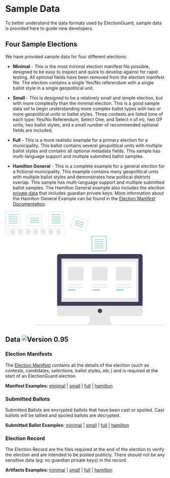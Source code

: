 # Sample Data

To better understand the data formats used by ElectionGuard, sample data is provided here to guide new developers. 

## Four Sample Elections

We have provided sample data for four different elections:

- **Minimal** - This is the most minimal election manifest file possible, designed to be easy to inspect and quick to develop against for rapid testing. All optional fields have been removed from the election manifest file. The election contains a single Yes/No referendum with a single ballot style in a single geopolitical unit.

- **Small** - This is designed to be a relatively small and simple election, but with more complexity than the minimal election. This is a good sample data set to begin understanding more complex ballot types with two or more geopolitical units or ballot styles. Three contests are listed (one of each type: Yes/No Referendum, Select One, and Select n of m), two GP units, two ballot styles, and a small number of recommended optional fields are included.

- **Full** - This is a more realistic example for a primary election for a municipality. This ballot contains several geopolitical units with multiple ballot styles and contains all optional metadata fields. This sample has multi-language support and multiple submitted ballot samples.

- **Hamilton General** - This is a complete example for a general election for a fictional municipality. This example contains many geopolitical units with multiple ballot styles and demonstrates how political districts overlap. This sample has multi-language support and multiple submitted ballot samples. The Hamilton General example also includes the election [private data][hamilton-election-private] that includes guardian private keys. More information about the Hamilton General Example can be found in the [Election Manifest Documentation][election-manifest-docs].

![Data][data-image]

## Data ![Version 0.95][badge-0.95]

### Election Manifests

The [Election Manifest][manifest-building] contains all the details of the election (such as contests, candidates, selections, ballot styles, etc.) and is required at the start of an ElectionGuard election.

**Manifest Examples:** [minimal][minimal-election-manifest] | [small][small-election-manifest] | [full][full-election-manifest] | [hamilton][hamilton-election-manifest]

### Submitted Ballots

Submitted Ballots are encrypted ballots that have been cast or spoiled.
Cast ballots will be tallied and spoiled ballots are decrypted.

**Submitted Ballot Examples:** [minimal][minimal-election-ballot] | [small][small-election-ballot] | [full][full-election-ballot] | [hamilton][hamilton-election-ballot]

### Election Record

The Election Record are the files required at the end of the election to verify the election and are intended to be posted publicly. There should not be any sensitive data (eg: no guardian private keys) in the record. 

**Artifacts Examples:** [minimal][minimal-election-artifacts] | [small][small-election-artifacts] | [full][full-election-artifacts] | [hamilton][hamilton-election-artifacts]

[data-image]: ../images/undraw/data.svg "Image of computer"

<!-- Links -->
[badge-0.95]: https://img.shields.io/badge/🗳%20ElectionGuard%20Specification-v0.95-green
[minimal-election-manifest]: https://github.com/microsoft/electionguard/blob/main/data/0.95.0/sample/minimal/manifest.json
[minimal-election-ballot]: https://github.com/microsoft/electionguard/blob/main/data/0.95.0/sample/minimal/ballots
[minimal-election-artifacts]: https://github.com/microsoft/electionguard/blob/main/data/0.95.0/sample/minimal/artifacts
[small-election-manifest]: https://github.com/microsoft/electionguard/blob/main/data/0.95.0/sample/small/manifest.json
[small-election-ballot]: https://github.com/microsoft/electionguard/blob/main/data/0.95.0/sample/small/ballots
[small-election-artifacts]: https://github.com/microsoft/electionguard/blob/main/data/0.95.0/sample/small/artifacts
[full-election-manifest]: https://github.com/microsoft/electionguard/blob/main/data/0.95.0/sample/full/manifest.json
[full-election-ballot]: https://github.com/microsoft/electionguard/blob/main/data/0.95.0/sample/full/ballots
[full-election-artifacts]: https://github.com/microsoft/electionguard/blob/main/data/0.95.0/sample/full/artifacts
[hamilton-election-manifest]: https://github.com/microsoft/electionguard/blob/main/data/0.95.0/sample/hamilton-general/manifest.json
[hamilton-election-ballot]: https://github.com/microsoft/electionguard/blob/main/data/0.95.0/sample/hamilton-general/ballots
[hamilton-election-artifacts]: https://github.com/microsoft/electionguard/blob/main/data/0.95.0/sample/hamilton-general/artifacts
[hamilton-election-private]: https://github.com/microsoft/electionguard/blob/main/data/0.95.0/sample/hamilton-general/private
[election-manifest-docs]: https://www.electionguard.vote/guide/Election_Manifest/#introducing-hamilton-county-oz

[manifest-building]: ../concepts/Manifest_Building.md